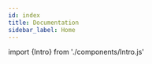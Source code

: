 ```yaml
---
id: index
title: Documentation
sidebar_label: Home
---
```


import {Intro} from './components/Intro.js'

<Intro/>
